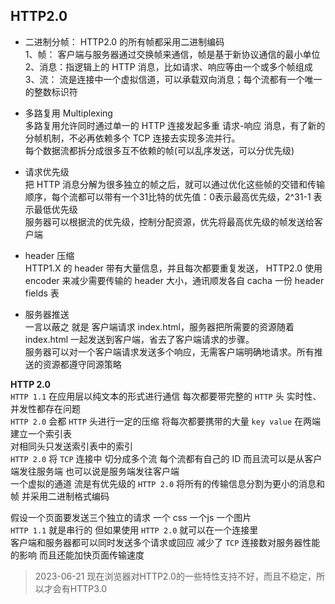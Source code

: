 ## HTTP2.0

- 二进制分帧： HTTP2.0 的所有帧都采用二进制编码  
   1、帧：  客户端与服务器通过交换帧来通信，帧是基于新协议通信的最小单位  
   2、消息：指逻辑上的 HTTP 消息，比如请求、响应等由一个或多个帧组成  
   3、流：  流是连接中一个虚拟信道，可以承载双向消息；每个流都有一个唯一的整数标识符  
   
- 多路复用 Multiplexing  
    多路复用允许同时通过单一的 HTTP 连接发起多重 请求-响应 消息，有了新的分帧机制，不必再依赖多个 TCP 连接去实现多流并行。  
    每个数据流都拆分成很多互不依赖的帧(可以乱序发送，可以分优先级)

- 请求优先级  
    把 HTTP 消息分解为很多独立的帧之后，就可以通过优化这些帧的交错和传输顺序，每个流都可以带有一个31比特的优先值：0表示最高优先级，2^31-1 表示最低优先级  
    服务器可以根据流的优先级，控制分配资源，优先将最高优先级的帧发送给客户端

- header 压缩  
    HTTP1.X 的 header 带有大量信息，并且每次都要重复发送， HTTP2.0 使用 encoder 来减少需要传输的 header 大小，通讯顺发各自 cacha 一份 header fields 表   

- 服务器推送  
    一言以蔽之 就是 客户端请求 index.html，服务器把所需要的资源随着 index.html 一起发送到客户端，省去了客户端请求的步骤。  
    服务器可以对一个客户端请求发送多个响应，无需客户端明确地请求。所有推送的资源都遵守同源策略


**HTTP 2.0**  
`HTTP 1.1` 在应用层以纯文本的形式进行通信  每次都要带完整的 `HTTP` 头 实时性、并发性都存在问题  
`HTTP 2.0` 会都 `HTTP` 头进行一定的压缩 将每次都要携带的大量 `key value` 在两端建立一个索引表  
对相同头只发送索引表中的索引  
`HTTP 2.0` 将 `TCP` 连接中 切分成多个流 每个流都有自己的 ID 而且流可以是从客户端发往服务端 也可以说是服务端发往客户端  
一个虚拟的通道 流是有优先级的
`HTTP 2.0` 将所有的传输信息分割为更小的消息和帧 并采用二进制格式编码  
  
假设一个页面要发送三个独立的请求 一个 css  一个js  一个图片  
`HTTP 1.1` 就是串行的  但如果使用 `HTTP 2.0` 就可以在一个连接里  
客户端和服务器都可以同时发送多个请求或回应 减少了 `TCP` 连接数对服务器性能的影响 而且还能加快页面传输速度  


> 2023-06-21 现在浏览器对HTTP2.0的一些特性支持不好，而且不稳定，所以才会有HTTP3.0

